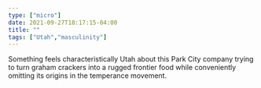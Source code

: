 ```yaml
---
type: ["micro"]
date: 2021-09-27T18:17:15-04:00
title: ""
tags: ["Utah","masculinity"]
---
```

Something feels characteristically Utah about this Park City company trying to turn graham crackers into a rugged frontier food while conveniently omitting its origins in the temperance movement.
